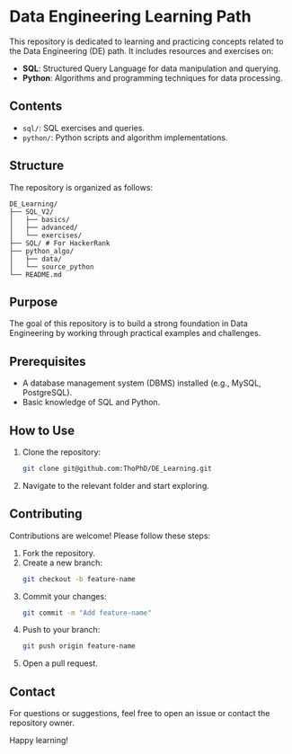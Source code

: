 # Data Engineering Learning Path

This repository is dedicated to learning and practicing concepts related to the Data Engineering (DE) path. It includes resources and exercises on:

- **SQL**: Structured Query Language for data manipulation and querying.
- **Python**: Algorithms and programming techniques for data processing.

## Contents

- `sql/`: SQL exercises and queries.
- `python/`: Python scripts and algorithm implementations.

## Structure
The repository is organized as follows:

```
DE_Learning/
├── SQL_V2/
│   ├── basics/
│   ├── advanced/
│   └── exercises/
├── SQL/ # For HackerRank
├── python_algo/
│   ├── data/
│   └── source_python
└── README.md
```

## Purpose

The goal of this repository is to build a strong foundation in Data Engineering by working through practical examples and challenges.

## Prerequisites

- A database management system (DBMS) installed (e.g., MySQL, PostgreSQL).
- Basic knowledge of SQL and Python.

## How to Use

1. Clone the repository:
    ```bash
    git clone git@github.com:ThoPhD/DE_Learning.git
    ```
2. Navigate to the relevant folder and start exploring.

## Contributing

Contributions are welcome! Please follow these steps:

1. Fork the repository.
2. Create a new branch:
    ```bash
    git checkout -b feature-name
    ```
3. Commit your changes:
    ```bash
    git commit -m "Add feature-name"
    ```
4. Push to your branch:
    ```bash
    git push origin feature-name
    ```
5. Open a pull request.


## Contact

For questions or suggestions, feel free to open an issue or contact the repository owner.

Happy learning!
